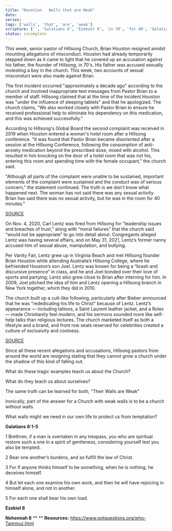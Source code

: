 ```yaml
---
title: "Devotion   Walls that are Weak"
date: 
series: 
tags: ['walls', 'that', 'are', 'weak']
scripture: ['', 'Galatians 6', 'Ezekiel 8', 'in 70', 'for 40', 'Galatians 6:1-5', 'In 2009', 'Nehemiah 8', 'May 31', 'in 2010', 'in 2019']
status: incomplete
---
```


This week, senior pastor of Hillsong Church, Brian Houston resigned amidst mounting allegations of misconduct. Houston had already temporarily stepped down as it came to light that he covered up an accusation against his father, the founder of Hillsong, in 70's. His father was accused sexually molesting a boy in the church. This week, two accounts of sexual misconduct were also made against Brian.

The first incident occurred "approximately a decade ago" according to the church and involved inappropriate text messages from Pastor Brian to a member of staff. Hillsong claimed that at the time of the incident Houston was "under the influence of sleeping tablets" and that he apologized. The church claims, "We also worked closely with Pastor Brian to ensure he received professional help to eliminate his dependency on this medication, and this was achieved successfully."

According to Hillsong's Global Board the second complaint was received in 2019 when Houston entered a woman's hotel room after a Hillsong conference. "It was found that Pastor Brian became disoriented after a session at the Hillsong Conference, following the consumption of anti-anxiety medication beyond the prescribed dose, mixed with alcohol. This resulted in him knocking on the door of a hotel room that was not his, entering this room and spending time with the female occupant," the church said.

"Although all parts of the complaint were unable to be sustained, important elements of the complaint were sustained and the conduct was of serious concern," the statement continued. The truth is we don't know what happened next. The woman has not said there was any sexual activity. Brian has said there was no sexual activity, but he was in the room for 40 minutes."

[SOURCE](https://www.cnn.com/2022/03/23/australia/australia-megachurch-founder-misconduct-allegations-intl/index.html)

On Nov. 4, 2020, Carl Lentz was fired from Hillsong for “leadership issues and breaches of trust,” along with “moral failures” that the church said “would not be appropriate” to go into detail about. Congregants alleged Lentz was having several affairs, and on May 31, 2021, Lentz’s former nanny accused him of sexual abuse, manipulation, and bullying.

Per Vanity Fair, Lentz grew up in Virginia Beach and met Hillsong founder Brian Houston while attending Australia’s Hillsong College, where he befriended Houston’s son Joel. Lentz was known for being a “brash and discursive presence” in class, and he and Joel bonded over their love of sports and partying; Lentz also grew close to Brian after interning for him. In 2009, Joel pitched the idea of him and Lentz opening a Hillsong branch in New York together, which they did in 2010.

The church built up a cult-like following, particularly after Bieber announced that he was “rededicating his life to Christ” because of Lentz. Lentz’s appearance — including tattoos, a Saint Laurent leather jacket, and a Rolex — made Christianity feel modern, and his sermons sounded more like self-help talks than religious lectures. The church marketed itself as both a lifestyle and a brand, and front row seats reserved for celebrities created a culture of exclusivity and coolness.

[SOURCE](https://www.bustle.com/entertainment/where-is-carl-lentz-now-hillsong)

Since all these recent allegations and accusations, Hillsong pastors from around the world are resigning stating that they cannot grow a church under the shadow of this kind of falling out.

What do these tragic examples teach us about the Church?

What do they teach us about ourselves?

The same truth can be learned for both, "Their Walls are Weak"

Ironically, part of the answer for a Church with weak walls is to be a church without walls.

What walls might we need in our own life to protect us from temptation?

**Galatians 6:1-5**

1 Brethren, if a man is overtaken in any trespass, you who are spiritual restore such a one in a spirit of gentleness, considering yourself lest you also be tempted.

2 Bear one another’s burdens, and so fulfill the law of Christ.

3 For if anyone thinks himself to be something, when he is nothing, he deceives himself.

4 But let each one examine his own work, and then he will have rejoicing in himself alone, and not in another.

5 For each one shall bear his own load.

**Ezekiel 8**

**Nehemiah 8**
**
**
**Resources:**
https://www.gotquestions.org/who-Tammuz.html